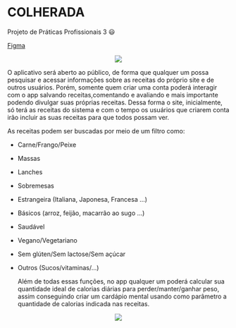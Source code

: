 # COLHERADA

Projeto de Práticas Profissionais 3 😃

[Figma](https://www.figma.com/file/vKgcSXn28pMFlgzu7Ooc5w/Colherada?type=design&mode=design&t=w0TZhTZfg0IpboDS-0)

<p align="center">
<img src = "https://media2.giphy.com/media/XzOtUD2QmJVQc/giphy.gif?cid=ecf05e47jjdowys3w938js9smylkynw7hzvfg16kbqs3q43r&rid=giphy.gif&ct=g"/>
</p> 

  O aplicativo será aberto ao público, de forma que qualquer um possa pesquisar e acessar informações sobre as receitas do próprio site e de outros usuários. Porém, somente quem criar uma conta poderá interagir com o app salvando receitas,comentando e avaliando e mais importante podendo divulgar suas próprias receitas. Dessa forma o site, inicialmente, só terá as receitas do sistema e com o tempo os usuários que criarem conta irão incluir as suas receitas para que todos possam ver. 

  As receitas podem ser buscadas por meio de um filtro como:

- Carne/Frango/Peixe
- Massas
- Lanches
- Sobremesas
- Estrangeira (Italiana, Japonesa, Francesa ...)
- Básicos (arroz, feijão, macarrão ao sugo …)
- Saudável
- Vegano/Vegetariano
- Sem glúten/Sem lactose/Sem açúcar  
- Outros (Sucos/vitaminas/...)
    
     Além de todas essas funções, no app qualquer um poderá calcular sua quantidade ideal de calorias diárias para perder/manter/ganhar peso, assim conseguindo criar um cardápio mental usando como parâmetro a quantidade de calorias indicada nas receitas. 
<p align="center">
<img src = "https://media2.giphy.com/media/osjgQPWRx3cac/giphy.gif?cid=ecf05e47pkqh7utv1w5msjx6wa72aoe5p8xce5uiunaw8e1f&rid=giphy.gif&ct=g"/>
</p> 
